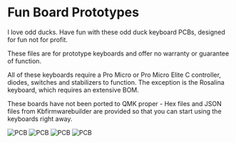 # Fun Board Prototypes

I love odd ducks. Have fun with these odd duck keyboard PCBs, designed for fun not for profit.

These files are for prototype keyboards and offer no warranty or guarantee of function.

All of these keyboards require a Pro Micro or Pro Micro Elite C controller, diodes, switches and stabilizers to function. The exception is the Rosalina keyboard, which requires an extensive BOM.

These boards have not been ported to QMK proper - Hex files and JSON files from Kbfirmwarebuilder are provided so that you can start using the keyboards right away.

![PCB](LilWyseGuy/IMG_1087.jpeg)
![PCB](Southpaw66/IMG_0970.jpeg)
![PCB](OrthoIIC/OrthoIIC_Alps.jpeg)
![PCB](OrthoIIC/orthoIIC_MX.jpeg)

